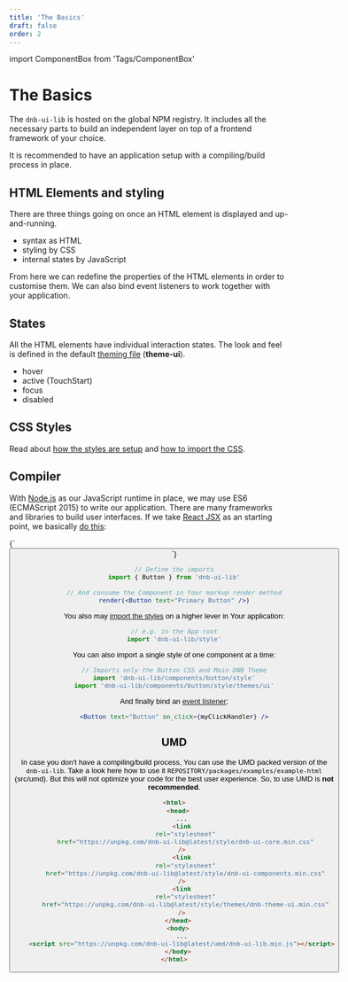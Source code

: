 ```yaml
---
title: 'The Basics'
draft: false
order: 2
---
```


import ComponentBox from 'Tags/ComponentBox'

<!-- They don't rely on any global style-sheets such as **normalize.css** beside the main DNB Stylesheet. -->

# The Basics

The `dnb-ui-lib` is hosted on the global NPM registry. It includes all the necessary parts to build an independent layer on top of a frontend framework of your choice.

It is recommended to have an application setup with a compiling/build process in place.

## HTML Elements and styling

There are three things going on once an HTML element is displayed and up-and-running.

- syntax as HTML
- styling by CSS
- internal states by JavaScript

From here we can redefine the properties of the HTML elements in order to customise them.
We can also bind event listeners to work together with your application.

## States

All the HTML elements have individual interaction states. The look and feel is defined in the default [theming file](/uilib/usage/customisation/theming) (**theme-ui**).

- hover
- active (TouchStart)
- focus
- disabled

## CSS Styles

Read about [how the styles are setup](/uilib/usage/customisation/styling) and [how to import the CSS](/uilib/usage/customisation/consume-styles).

## Compiler

With [Node.js](https://nodejs.org/) as our JavaScript runtime in place, we may use ES6 (ECMAScript 2015) to write our application. There are many frameworks and libraries to build user interfaces. If we take [React JSX](https://reactjs.org/docs/add-react-to-a-website.html#optional-try-react-with-jsx) as an starting point, we basically [do this](/uilib/usage/first-steps/react):

<ComponentBox hideCode hideToolbar>
{`
<Button text="Primary Button" />
`}
</ComponentBox>

```jsx
// Define the imports
import { Button } from 'dnb-ui-lib'

// And consume the Component in Your markup render method
render(<Button text="Primary Button" />)
```

You also may [import the styles](/uilib/usage/customisation/consume-styles) on a higher lever in Your application:

```js
// e.g. in the App root
import 'dnb-ui-lib/style'
```

You can also import a single style of one component at a time:

```js
// Imports only the Button CSS and Main DNB Theme
import 'dnb-ui-lib/components/button/style'
import 'dnb-ui-lib/components/button/style/themes/ui'
```

And finally bind an [event listener](/uilib/usage/customisation/event-handling):

```jsx
<Button text="Button" on_click={myClickHandler} />
```

## UMD

In case you don't have a compiling/build process, You can use the UMD packed version of the `dnb-ui-lib`. Take a look here how to use it `REPOSITORY/packages/examples/example-html` (src/umd). But this will not optimize your code for the best user experience. So, to use UMD is **not recommended**.

```html
<html>
  <head>
    ...
    <link
      rel="stylesheet"
      href="https://unpkg.com/dnb-ui-lib@latest/style/dnb-ui-core.min.css"
    />
    <link
      rel="stylesheet"
      href="https://unpkg.com/dnb-ui-lib@latest/style/dnb-ui-components.min.css"
    />
    <link
      rel="stylesheet"
      href="https://unpkg.com/dnb-ui-lib@latest/style/themes/dnb-theme-ui.min.css"
    />
  </head>
  <body>
    ...
    <script src="https://unpkg.com/dnb-ui-lib@latest/umd/dnb-ui-lib.min.js"></script>
  </body>
</html>
```
